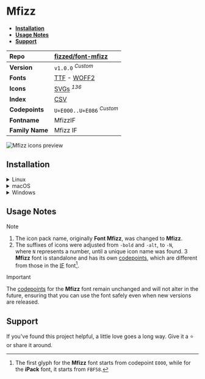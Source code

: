 # Mfizz

- [**Installation**](#installation)
- [**Usage Notes**](#usage-notes)
- [**Support**](#support)

| Repo            | [fizzed/font-mfizz](https://github.com/fizzed/font-mfizz)                                                                                                                 |
| :-------------- | :------------------------------------------------------------------------------------------------------------------------------------------------------------------------ |
| **Version**     | `v1.0.0` <sup>_Custom_</sup>                                                                                                                                              |
| **Fonts**       | [TTF](https://raw.githubusercontent.com/iconicFonts/if/main/fonts/TTF/Mfizz.ttf) - [WOFF2](https://raw.githubusercontent.com/iconicFonts/if/main/fonts/WOFF2/Mfizz.woff2) |
| **Icons**       | [SVGs](https://github.com/iconicFonts/if/tree/main/packs/Mfizz/svgs) <sup>_136_</sup>                                                                                     |
| **Index**       | [CSV](https://github.com/iconicFonts/if/blob/main/indices/Mfizz.csv)                                                                                                      |
| **Codepoints**  | `U+E000..U+E086` <sup>_Custom_</sup>                                                                                                                                      |
| **Fontname**    | MfizzIF                                                                                                                                                                   |
| **Family Name** | Mfizz IF                                                                                                                                                                  |

<picture>
  <source media="(prefers-color-scheme: dark)" srcset="https://raw.githubusercontent.com/iconicFonts/if/main/imgs/Mfizz_dark.png">
  <img alt="Mfizz icons preview" src="https://raw.githubusercontent.com/iconicFonts/if/main/imgs/Mfizz_light.png">
</picture>

## Installation

<details>

<summary>Linux</summary>

```sh
curl -o ~/.local/share/fonts/Mfizz.ttf https://raw.githubusercontent.com/iconicFonts/if/main/fonts/TTF/Mfizz.ttf
```

Refresh font cache:

```sh
fc-cache -f ~/.local/share/fonts
```

</details>

<details>

<summary>macOS</summary>

```sh
curl -o ~/Library/Fonts/Mfizz.ttf https://raw.githubusercontent.com/iconicFonts/if/main/fonts/TTF/Mfizz.ttf
```

</details>

<details>

<summary>Windows</summary>

```sh
curl -o C:\Windows\Fonts\Mfizz.ttf https://raw.githubusercontent.com/iconicFonts/if/main/fonts/TTF/Mfizz.ttf
```

</details>

## Usage Notes

> [!NOTE]
>
> 1. The icon pack name, originally **Font Mfizz**, was changed to **Mfizz**.
> 2. The suffixes of icons were adjusted from `-bold` and `-alt`, to `-N`, where `N` represents a number, until a unique icon name was found.
>    3 **Mfizz** font is standalone and has its own [codepoints](https://github.com/iconicFonts/if/blob/main/indices/Mfizz.csv), which are different from those in the [IF](https://github.com/iconicFonts/if/blob/main/indices/if.csv) font[^1].

> [!IMPORTANT]  
> The [codepoints](https://github.com/iconicFonts/if/blob/main/indices/Mfizz.csv) for the **Mfizz** font remain unchanged and will not alter in the future, ensuring that you can use the font safely even when new versions are released.

## Support

If you've found this project helpful, a little love goes a long way. Give it a :star: or share it around.

[^1]: The first glyph for the **Mfizz** font starts from codepoint `E000`, while for the **iPack** font, it starts from `FBF58`.
